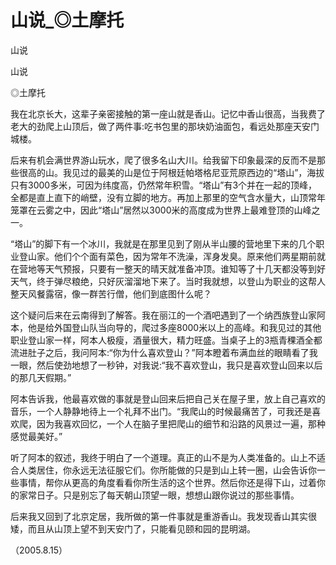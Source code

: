 # 山说_◎土摩托

山说

山说

◎土摩托

我在北京长大，这辈子亲密接触的第一座山就是香山。记忆中香山很高，当我费了老大的劲爬上山顶后，做了两件事:吃书包里的那块奶油面包，看远处那座天安门城楼。

后来有机会满世界游山玩水，爬了很多名山大川。给我留下印象最深的反而不是那些很高的山。我见过的最美的山是位于阿根廷帕塔格尼亚荒原西边的“塔山”，海拔只有3000多米，可因为纬度高，仍然常年积雪。“塔山”有3个并在一起的顶峰，全都是直上直下的峭壁，没有立脚的地方。再加上那里的空气含水量大，山顶常年笼罩在云雾之中，因此“塔山”居然以3000米的高度成为世界上最难登顶的山峰之一。

“塔山”的脚下有一个冰川，我就是在那里见到了刚从半山腰的营地里下来的几个职业登山家。他们个个面有菜色，因为常年不洗澡，浑身发臭。原来他们两星期前就在营地等天气预报，只要有一整天的晴天就准备冲顶。谁知等了十几天都没等到好天气，终于弹尽粮绝，只好灰溜溜地下来了。当时我就想，以登山为职业的这帮人整天风餐露宿，像一群苦行僧，他们到底图什么呢？

这个疑问后来在云南得到了解答。我在丽江的一个酒吧遇到了一个纳西族登山家阿本，他是给外国登山队当向导的，爬过多座8000米以上的高峰。和我见过的其他职业登山家一样，阿本人极瘦，酒量很大，精力旺盛。当桌子上的3瓶青稞酒全都流进肚子之后，我问阿本:“你为什么喜欢登山？”阿本瞪着布满血丝的眼睛看了我一眼，然后使劲地想了一秒钟，对我说:“我不喜欢登山，我只是喜欢登山回来以后的那几天假期。”

阿本告诉我，他最喜欢做的事就是登山回来后把自己关在屋子里，放上自己喜欢的音乐，一个人静静地待上一个礼拜不出门。“我爬山的时候最痛苦了，可我还是喜欢爬，因为我喜欢回忆，一个人在脑子里把爬山的细节和沿路的风景过一遍，那种感觉最美好。”

听了阿本的叙述，我终于明白了一个道理。真正的山不是为人类准备的。山上不适合人类居住，你永远无法征服它们。你所能做的只是到山上转一圈，山会告诉你一些事情，帮你从更高的角度看看你所生活的这个世界。然后你还是得下山，过着你的家常日子。只是别忘了每天朝山顶望一眼，想想山跟你说过的那些事情。

后来我又回到了北京定居，我所做的第一件事就是重游香山。我发现香山其实很矮，而且从山顶上望不到天安门了，只能看见颐和园的昆明湖。

（2005.8.15）